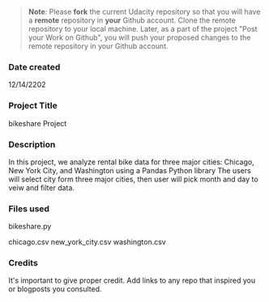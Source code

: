 >**Note**: Please **fork** the current Udacity repository so that you will have a **remote** repository in **your** Github account. Clone the remote repository to your local machine. Later, as a part of the project "Post your Work on Github", you will push your proposed changes to the remote repository in your Github account.

### Date created
12/14/2202

### Project Title
bikeshare Project

### Description
In this project, we analyze rental bike data for three major cities: Chicago, New York City, and Washington using a Pandas Python library
The users will select city form three major cities, then user will pick month and day to veiw and filter data.

### Files used
bikeshare.py

chicago.csv
new_york_city.csv
washington.csv

### Credits
It's important to give proper credit. Add links to any repo that inspired you or blogposts you consulted.

